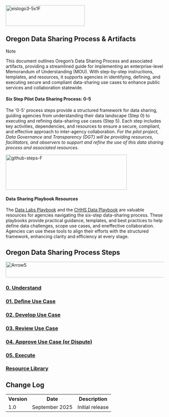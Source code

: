 <img width="252" height="66" alt="eislogo3-5x1F" src="https://github.com/user-attachments/assets/d6f65686-1ad7-4f8a-a61c-e03c94dda754" />

## Oregon Data Sharing Process & Artifacts

> [!NOTE]
> This document outlines Oregon’s Data Sharing Process and associated artifacts, providing a streamlined guide for implementing an enterprise-level Memorandum of Understanding (MOU). With step-by-step instructions, templates, and resources, it supports agencies in identifying, defining, and executing secure and compliant data-sharing use cases to enhance public services and collaboration statewide.  


#### Six Step Pilot Data Sharing Process: 0-5
The '0-5' process steps provide a structured framework for data sharing, guiding agencies from understanding their data landscape (Step 0) to executing and refining data-sharing use cases (Step 5). Each step includes key activities, dependencies, and resources to ensure a secure, compliant, and effective approach to inter-agency collaboration. <i> For the pilot project, Data Governance and Transparency (DGT) will be providing resources, facilitators, and observers to support and refine the use of this data sharing process and associated resources</i>. 

<img width="386" height="112" alt="github-steps-F" src="https://github.com/user-attachments/assets/b7cbe81e-0306-486c-bfb8-a4baf32f8f7c" />

#### Data Sharing Playbook Resources
The <a href="https://sites.google.com/georgetown.edu/data-labs-playbook/define-the-data-challenge?authuser=0">Data Labs Playbook</a> and the <a href="https://chhsdata.github.io/dataplaybook">CHHS Data Playbook</a> are valuable resources for agencies navigating the six-step data-sharing process. These playbooks provide practical guidance, templates, and best practices to help define data challenges, scope use cases, and eneffective collaboration. Agencies can use these tools to align their efforts with the structured framework, enhancing clarity and efficiency at every stage.

## Oregon Data Sharing Process Steps 
<img width="620" height="50" alt="Arrow5" src="https://github.com/user-attachments/assets/7100ade6-c82c-4cb4-abd9-fba81c872a6a" />

### [0. Understand](0_understand.md)

### [01. Define Use Case](1_define.md)

### [02. Develop Use Case](2_develop.md)

### [03. Review Use Case](3_review.md)

### [04. Approve Use Case (or Dispute)](4_approve.md)

### [05. Execute](5_execute.md)

### [Resource Library](resource_library.md)


## Change Log

<table style="width:75%">
  <tr>
    <th>Version</th>
    <th>Date</th>
    <th>Description</th>
  </tr>
  <tr>
    <td>1.0</td>
    <td>September 2025</td>
    <td>Initial release</td>
  </tr>
  
</table> 
